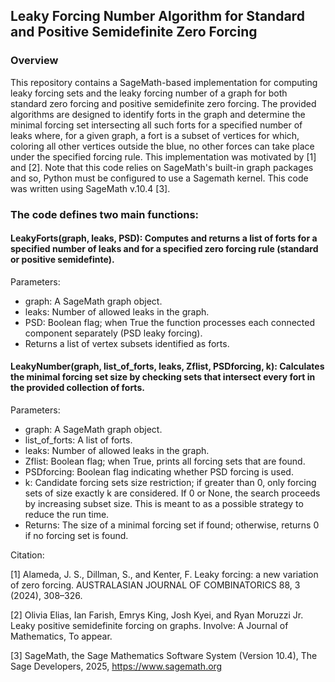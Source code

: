 ## Leaky Forcing Number Algorithm for Standard and Positive Semidefinite Zero Forcing

### Overview
This repository contains a SageMath-based implementation for computing leaky forcing sets and the leaky forcing number of a graph for both standard zero forcing and positive semidefinite zero forcing. The provided algorithms are designed to identify forts in the graph and determine the minimal forcing set intersecting all such forts for a specified number of leaks where, for a given graph, a fort is a subset of vertices for which, coloring all other vertices outside the blue, no other forces can take place under the specified forcing rule. This implementation was motivated by [1] and [2]. Note that this code relies on SageMath's built-in graph packages and so, Python must be configured to use a Sagemath kernel. This code was written using SageMath v.10.4 [3]. 

### The code defines two main functions:

#### LeakyForts(graph, leaks, PSD): Computes and returns a list of forts for a specified number of leaks and for a specified zero forcing rule (standard or positive semidefinte).
Parameters:
- graph: A SageMath graph object.
- leaks: Number of allowed leaks in the graph.
- PSD: Boolean flag; when True the function processes each connected component separately (PSD leaky forcing).
- Returns a list of vertex subsets identified as forts.

#### LeakyNumber(graph, list_of_forts, leaks, Zflist, PSDforcing, k): Calculates the minimal forcing set size by checking sets that intersect every fort in the provided collection of forts.
Parameters:
- graph: A SageMath graph object.
- list_of_forts: A list of forts.
- leaks: Number of allowed leaks in the graph.
- Zflist: Boolean flag; when True, prints all forcing sets that are found.
- PSDforcing: Boolean flag indicating whether PSD forcing is used.
- k: Candidate forcing sets size restriction; if greater than 0, only forcing sets of size exactly k are considered. If 0 or None, the search proceeds by increasing subset size. This is meant to as a possible strategy to reduce the run time. 
- Returns: The size of a minimal forcing set if found; otherwise, returns 0 if no forcing set is found.

Citation:

[1] Alameda, J. S., Dillman, S., and Kenter, F. Leaky forcing: a new variation of zero forcing.
AUSTRALASIAN JOURNAL OF COMBINATORICS 88, 3 (2024), 308–326.

[2] Olivia Elias, Ian Farish, Emrys King, Josh Kyei, and Ryan Moruzzi Jr. Leaky positive semidefinite forcing on graphs. Involve: A Journal of Mathematics, To appear.

[3] SageMath, the Sage Mathematics Software System (Version 10.4), The Sage Developers, 2025, https://www.sagemath.org
